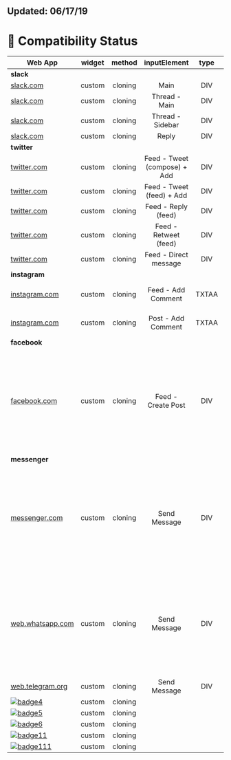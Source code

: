 ## Updated: 06/17/19

# 🎉 Compatibility Status

|             Web App                             | widget | method  | inputElement              | type | knownIssues  |
|-------------------------------------------------|:------:|:-------:|:-------------------------:|:----:|:------------:| 
| <b>slack</b>                                    |        |         |                           |      | [![slack]](https://slack.com)             |
| [slack.com](https://slack.com)                  | custom | cloning | Main                      | DIV  |              |
| [slack.com](https://slack.com)                  | custom | cloning | Thread - Main             | DIV  |              |
| [slack.com](https://slack.com)                  | custom | cloning | Thread - Sidebar          | DIV  |              |
| [slack.com](https://slack.com)                  | custom | cloning | Reply                     | DIV  |              |
| <b>twitter</b>                                  |        |         |                           |      | [![twitter]](https://twitter.com)             |
| [twitter.com](https://twitter.com)              | custom | cloning | Feed - Tweet (compose) + Add | DIV  |              |
| [twitter.com](https://twitter.com)              | custom | cloning | Feed - Tweet (feed) + Add | DIV  |              |
| [twitter.com](https://twitter.com)              | custom | cloning | Feed - Reply (feed)       | DIV  |              |
| [twitter.com](https://twitter.com)              | custom | cloning | Feed - Retweet (feed)     | DIV  |              |
| [twitter.com](https://twitter.com)              | custom | cloning | Feed - Direct message     | DIV  |              |
| <b>instagram</b>                                |        |         |                           |      |              |
| [instagram.com](https://instagram.com)          | custom | cloning | Feed - Add Comment        | TXTAA | focus ghosting required, improve widget placing |
| [instagram.com](https://instagram.com)          | custom | cloning | Post - Add Comment        | TXTAA | focus ghosting required,improve widget placing |
| <b>facebook</b>                                 |        |         |                           |     |              |
| [facebook.com](https://facebook.com)                         | custom | cloning | Feed - Create Post        | DIV | unknown script prevents backspace after replacing (removing keyDown eventListener), still posts the original text (set text in originaTextElement by simulate typing?)               |
| <b>messenger</b>                                |        |         |                           |     |              |
| [messenger.com](https://messenger.com)          | custom | cloning | Send Message              | DIV | unknown script prevents backspace after replacing (removing keyDown eventListener), still posts the original text (set text in originaTextElement by simulate typing?)               |
| [web.whatsapp.com](https://web.whatsapp.com)    | custom | cloning | Send Message              | DIV | unknown script prevents backspace after replacing (removing keyDown eventListener), still posts the original text (set text in originaTextElement by simulate typing?)               |
| [web.telegram.org](https://web.telegram.org)    | custom | cloning | Send Message              | DIV |              |
| [![badge4]](https://mail.google.com)            | custom | cloning |                           |     |              |
| [![badge5]](https://mail.yahoo.com)             | custom | cloning |                           |     |              |
| [![badge6]](https://outlook.live.com)           | custom | cloning |                           |     |              |
| [![badge11]](https://meet.google.com)           | custom | cloning |                           |     |              |
| [![badge111]](https://meet.google.com)          | custom | cloning |                           |     |              |

[slack]: https://img.shields.io/badge/slack.com-supported-green.svg

[twitter]: https://img.shields.io/badge/twitter.com-supported-green.svg


[badge9]: https://img.shields.io/badge/instagram.com-supported-green.svg
[badge7]: https://img.shields.io/badge/facebook.com-in%20progress-red.svg

[badge12]: https://img.shields.io/badge/telegram.com-supported-green.svg
[badge13]: https://img.shields.io/badge/whatsapp.com-supported-green.svg
[badge14]: https://img.shields.io/badge/messenger.com-in%20progress-red.svg

[badge0]: https://img.shields.io/badge/single--tab-in%20progress-red.svg

[badge1]: https://img.shields.io/badge/single--tab-supported-green.svg

[badge2]: https://img.shields.io/badge/multi--tabs-in--progress-red.svg

[badge3]: https://img.shields.io/badge/multi--tabs-supported-green.svg

[badge4]: https://img.shields.io/badge/mail.google.com-supported-green.svg

[badge5]: https://img.shields.io/badge/mail.yahoo.com-supported-green.svg

[badge6]: https://img.shields.io/badge/outlook.live.com-supported-green.svg


[badge11]: https://img.shields.io/badge/meet.google.com-supported-green.svg

[badge111]: https://img.shields.io/badge/teams.microsoft.com-supported-green.svg



